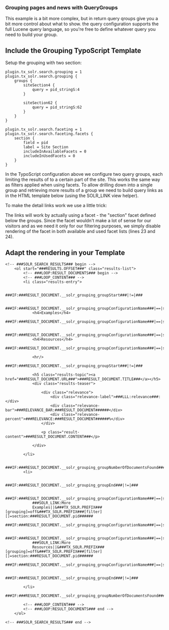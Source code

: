 ### Grouping pages and news with QueryGroups

This example is a bit more complex, but in return query qroups give you a bit more control about what to show. the query configuration supports the full Lucene query language, so you're free to define whatever query you need to build your group.

## Include the Grouping TypoScript Template

Setup the grouping with two section:

	plugin.tx_solr.search.grouping = 1
	plugin.tx_solr.search.grouping {
		groups {
			siteSection4 {
				query = pid_stringS:4
			}

			siteSection62 {
				query = pid_stringS:62
			}
		}
	}

	plugin.tx_solr.search.faceting = 1
	plugin.tx_solr.search.faceting.facets {
		section {
			field = pid
    		label = Site Section
			includeInAvailableFacets = 0
    		includeInUsedFacets = 0
  		}
	}


In the TypoScript configuration above we configure two query groups, each limiting the results of to a certain part of the site. This works the same way as filters applied when using facets. To allow drilling down into a single group and retrieving more results of a group we need to build query links as in the HTML template below (using the SOLR_LINK view helper).

To make the detail links work we use a little trick:

The links will work by actually using a facet - the "section" facet defined below the groups. Since the facet wouldn't make a lot of sense for our visitors and as we need it only for our filtering purposes, we simply disable rendering of the facet in both available and used facet lists (lines 23 and 24).

## Adapt the rendering in your Template

	<!-- ###SOLR_SEARCH_RESULTS### begin -->
		<ol start="###RESULTS.OFFSET###" class="results-list">
			<!-- ###LOOP:RESULT_DOCUMENTS### begin -->
			<!-- ###LOOP_CONTENT### -->
			<li class="results-entry">

				###IF:###RESULT_DOCUMENT.__solr_grouping_groupStart###|!=|###

				###IF:###RESULT_DOCUMENT.__solr_grouping_groupConfigurationName###|==|siteSection4###
				<h4>Examples</h4>
				###IF:###RESULT_DOCUMENT.__solr_grouping_groupConfigurationName###|==|siteSection4###

				###IF:###RESULT_DOCUMENT.__solr_grouping_groupConfigurationName###|==|siteSection62###
				<h4>Resources</h4>
				###IF:###RESULT_DOCUMENT.__solr_grouping_groupConfigurationName###|==|siteSection62###

				<hr/>
				###IF:###RESULT_DOCUMENT.__solr_grouping_groupStart###|!=|###

				<h5 class="results-topic"><a href="###RESULT_DOCUMENT.URL###">###RESULT_DOCUMENT.TITLE###</a></h5>
				<div class="results-teaser">

					<div class="relevance">
						<div class="relevance-label">###LLL:relevance###:</div>
						<div class="relevance-bar">###RELEVANCE_BAR:###RESULT_DOCUMENT######</div>
						<div class="relevance-percent">###RELEVANCE:###RESULT_DOCUMENT######%</div>
					</div>

					<p class="result-content">###RESULT_DOCUMENT.CONTENT###</p>

				</div>

			</li>

			###IF:###RESULT_DOCUMENT.__solr_grouping_groupNumberOfDocumentsFound###|>|###RESULT_DOCUMENT.__solr_grouping_groupNumberOfDocuments######
			<li>

				###IF:###RESULT_DOCUMENT.__solr_grouping_groupEnd###|!=|###

				###IF:###RESULT_DOCUMENT.__solr_grouping_groupConfigurationName###|==|siteSection4|end###
				###SOLR_LINK:More
				Examples||&###TX_SOLR.PREFIX###[grouping]=off&###TX_SOLR.PREFIX###[filter][]=section:###RESULT_DOCUMENT.pid######
				###IF:###RESULT_DOCUMENT.__solr_grouping_groupConfigurationName###|==|siteSection4|end###

				###IF:###RESULT_DOCUMENT.__solr_grouping_groupConfigurationName###|==|siteSection62|end###
				###SOLR_LINK:More
				Resources||&###TX_SOLR.PREFIX###[grouping]=off&###TX_SOLR.PREFIX###[filter][]=section:###RESULT_DOCUMENT.pid######
				###IF:###RESULT_DOCUMENT.__solr_grouping_groupConfigurationName###|==|siteSection62|end###

				###IF:###RESULT_DOCUMENT.__solr_grouping_groupEnd###|!=|###

			</li>
			###IF:###RESULT_DOCUMENT.__solr_grouping_groupNumberOfDocumentsFound###|>|###RESULT_DOCUMENT.__solr_grouping_groupNumberOfDocuments######

			<!-- ###LOOP_CONTENT### -->
			<!-- ###LOOP:RESULT_DOCUMENTS### end -->
		</ol>

	<!-- ###SOLR_SEARCH_RESULTS### end -->